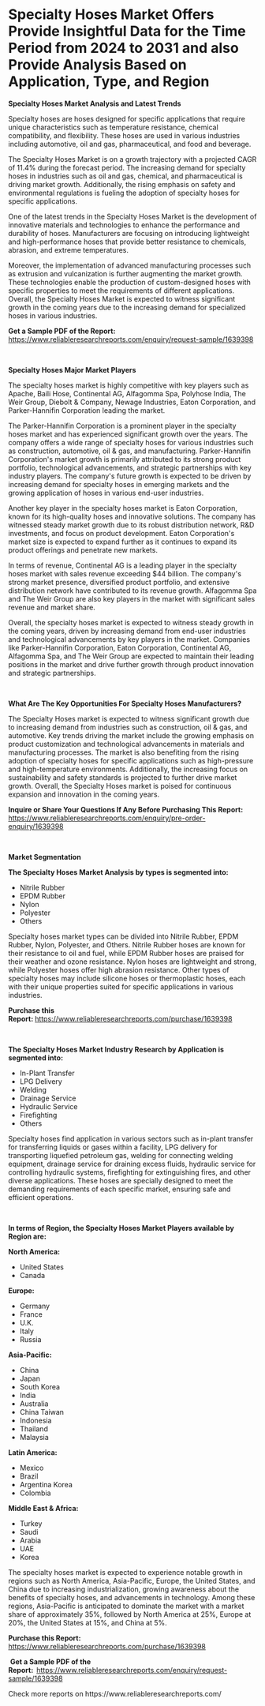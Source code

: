 <p><h1>Specialty Hoses Market Offers Provide Insightful Data for the Time Period from 2024 to 2031 and also Provide Analysis Based on Application, Type, and Region</h1></p><p><strong>Specialty Hoses Market Analysis and Latest Trends</strong></p>
<p><p>Specialty hoses are hoses designed for specific applications that require unique characteristics such as temperature resistance, chemical compatibility, and flexibility. These hoses are used in various industries including automotive, oil and gas, pharmaceutical, and food and beverage.</p><p>The Specialty Hoses Market is on a growth trajectory with a projected CAGR of 11.4% during the forecast period. The increasing demand for specialty hoses in industries such as oil and gas, chemical, and pharmaceutical is driving market growth. Additionally, the rising emphasis on safety and environmental regulations is fueling the adoption of specialty hoses for specific applications.</p><p>One of the latest trends in the Specialty Hoses Market is the development of innovative materials and technologies to enhance the performance and durability of hoses. Manufacturers are focusing on introducing lightweight and high-performance hoses that provide better resistance to chemicals, abrasion, and extreme temperatures.</p><p>Moreover, the implementation of advanced manufacturing processes such as extrusion and vulcanization is further augmenting the market growth. These technologies enable the production of custom-designed hoses with specific properties to meet the requirements of different applications. Overall, the Specialty Hoses Market is expected to witness significant growth in the coming years due to the increasing demand for specialized hoses in various industries.</p></p>
<p><strong>Get a Sample PDF of the Report:&nbsp;</strong> <a href="https://www.reliableresearchreports.com/enquiry/request-sample/1639398">https://www.reliableresearchreports.com/enquiry/request-sample/1639398</a></p>
<p>&nbsp;</p>
<p><strong>Specialty Hoses Major Market Players</strong></p>
<p><p>The specialty hoses market is highly competitive with key players such as Apache, Baili Hose, Continental AG, Alfagomma Spa, Polyhose India, The Weir Group, Diebolt & Company, Newage Industries, Eaton Corporation, and Parker-Hannifin Corporation leading the market.</p><p>The Parker-Hannifin Corporation is a prominent player in the specialty hoses market and has experienced significant growth over the years. The company offers a wide range of specialty hoses for various industries such as construction, automotive, oil & gas, and manufacturing. Parker-Hannifin Corporation's market growth is primarily attributed to its strong product portfolio, technological advancements, and strategic partnerships with key industry players. The company's future growth is expected to be driven by increasing demand for specialty hoses in emerging markets and the growing application of hoses in various end-user industries.</p><p>Another key player in the specialty hoses market is Eaton Corporation, known for its high-quality hoses and innovative solutions. The company has witnessed steady market growth due to its robust distribution network, R&D investments, and focus on product development. Eaton Corporation's market size is expected to expand further as it continues to expand its product offerings and penetrate new markets.</p><p>In terms of revenue, Continental AG is a leading player in the specialty hoses market with sales revenue exceeding $44 billion. The company's strong market presence, diversified product portfolio, and extensive distribution network have contributed to its revenue growth. Alfagomma Spa and The Weir Group are also key players in the market with significant sales revenue and market share.</p><p>Overall, the specialty hoses market is expected to witness steady growth in the coming years, driven by increasing demand from end-user industries and technological advancements by key players in the market. Companies like Parker-Hannifin Corporation, Eaton Corporation, Continental AG, Alfagomma Spa, and The Weir Group are expected to maintain their leading positions in the market and drive further growth through product innovation and strategic partnerships.</p></p>
<p>&nbsp;</p>
<p><strong>What Are The Key Opportunities For Specialty Hoses Manufacturers?</strong></p>
<p><p>The Specialty Hoses market is expected to witness significant growth due to increasing demand from industries such as construction, oil & gas, and automotive. Key trends driving the market include the growing emphasis on product customization and technological advancements in materials and manufacturing processes. The market is also benefiting from the rising adoption of specialty hoses for specific applications such as high-pressure and high-temperature environments. Additionally, the increasing focus on sustainability and safety standards is projected to further drive market growth. Overall, the Specialty Hoses market is poised for continuous expansion and innovation in the coming years.</p></p>
<p><strong>Inquire or Share Your Questions If Any Before Purchasing This Report:</strong> <a href="https://www.reliableresearchreports.com/enquiry/pre-order-enquiry/1639398">https://www.reliableresearchreports.com/enquiry/pre-order-enquiry/1639398</a></p>
<p>&nbsp;</p>
<p><strong>Market Segmentation</strong></p>
<p><strong>The Specialty Hoses Market Analysis by types is segmented into:</strong></p>
<p><ul><li>Nitrile Rubber</li><li>EPDM Rubber</li><li>Nylon</li><li>Polyester</li><li>Others</li></ul></p>
<p><p>Specialty hoses market types can be divided into Nitrile Rubber, EPDM Rubber, Nylon, Polyester, and Others. Nitrile Rubber hoses are known for their resistance to oil and fuel, while EPDM Rubber hoses are praised for their weather and ozone resistance. Nylon hoses are lightweight and strong, while Polyester hoses offer high abrasion resistance. Other types of specialty hoses may include silicone hoses or thermoplastic hoses, each with their unique properties suited for specific applications in various industries.</p></p>
<p><strong>Purchase this Report:&nbsp;</strong><a href="https://www.reliableresearchreports.com/purchase/1639398">https://www.reliableresearchreports.com/purchase/1639398</a></p>
<p>&nbsp;</p>
<p><strong>The Specialty Hoses Market Industry Research by Application is segmented into:</strong></p>
<p><ul><li>In-Plant Transfer</li><li>LPG Delivery</li><li>Welding</li><li>Drainage Service</li><li>Hydraulic Service</li><li>Firefighting</li><li>Others</li></ul></p>
<p><p>Specialty hoses find application in various sectors such as in-plant transfer for transferring liquids or gases within a facility, LPG delivery for transporting liquefied petroleum gas, welding for connecting welding equipment, drainage service for draining excess fluids, hydraulic service for controlling hydraulic systems, firefighting for extinguishing fires, and other diverse applications. These hoses are specially designed to meet the demanding requirements of each specific market, ensuring safe and efficient operations.</p></p>
<p>&nbsp;</p>
<p><strong>In terms of Region, the Specialty Hoses Market Players available by Region are:</strong></p>
<p>
    <p> <strong> North America: </strong>
        <ul>
            <li>United States</li>
            <li>Canada</li>
        </ul>
        </p> 
    <p> <strong> Europe: </strong>
        <ul>
            <li>Germany</li>
            <li>France</li>
            <li>U.K.</li>
            <li>Italy</li>
            <li>Russia</li>
        </ul>
        </p> 
    <p> <strong> Asia-Pacific: </strong>
        <ul>
            <li>China</li>
            <li>Japan</li>
            <li>South Korea</li>
            <li>India</li>
            <li>Australia</li>
            <li>China Taiwan</li>
            <li>Indonesia</li>
            <li>Thailand</li>
            <li>Malaysia</li>
        </ul>
        </p> 
    <p> <strong> Latin America: </strong>
        <ul>
            <li>Mexico</li>
            <li>Brazil</li>
            <li>Argentina Korea</li>
            <li>Colombia</li>
        </ul>
        </p> 
    <p> <strong> Middle East & Africa: </strong>
        <ul>
            <li>Turkey</li>
            <li>Saudi</li>
            <li>Arabia</li>
            <li>UAE</li>
            <li>Korea</li>
        </ul>
    </p>
    </p>
<p><p>The specialty hoses market is expected to experience notable growth in regions such as North America, Asia-Pacific, Europe, the United States, and China due to increasing industrialization, growing awareness about the benefits of specialty hoses, and advancements in technology. Among these regions, Asia-Pacific is anticipated to dominate the market with a market share of approximately 35%, followed by North America at 25%, Europe at 20%, the United States at 15%, and China at 5%.</p></p>
<p><strong>Purchase this Report: </strong><a href="https://www.reliableresearchreports.com/purchase/1639398">https://www.reliableresearchreports.com/purchase/1639398</a></p>
<p>&nbsp;<strong>Get a Sample PDF of the Report:&nbsp;&nbsp;</strong><a href="https://www.reliableresearchreports.com/enquiry/request-sample/1639398">https://www.reliableresearchreports.com/enquiry/request-sample/1639398</a></p>
<p><strong></strong></p>
<p>Check more reports on https://www.reliableresearchreports.com/</p>